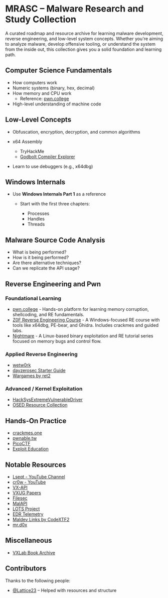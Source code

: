 # MRASC – Malware Research and Study Collection
A curated roadmap and resource archive for learning malware development, reverse engineering, and low-level system concepts. Whether you're aiming to analyze malware, develop offensive tooling, or understand the system from the inside out, this collection gives you a solid foundation and learning path.

## Computer Science Fundamentals
* How computers work
* Numeric systems (binary, hex, decimal)
* How memory and CPU work
  * Reference: [pwn.college](https://pwn.college/)
* High-level understanding of machine code

## Low-Level Concepts
* Obfuscation, encryption, decryption, and common algorithms
* x64 Assembly

  * TryHackMe
  * [Godbolt Compiler Explorer](https://godbolt.org/)
* Learn to use debuggers (e.g., x64dbg)

## Windows Internals
* Use **Windows Internals Part 1** as a reference
  * Start with the first three chapters:

    * Processes
    * Handles
    * Threads

## Malware Source Code Analysis
* What is being performed?
* How is it being performed?
* Are there alternative techniques?
* Can we replicate the API usage?

## Reverse Engineering and Pwn
### Foundational Learning
* [pwn.college](https://pwn.college/) - Hands-on platform for learning memory corruption, shellcoding, and RE fundamentals.
* [Z0F Reverse Engineering Course](https://www.debugxp.com/posts/RECourse/) - A Windows-focused RE course with tools like x64dbg, PE-bear, and Ghidra. Includes crackmes and guided labs.
* [Nightmare](https://guyinatuxedo.github.io/00-intro/index.html) - A Linux-based binary exploitation and RE tutorial series focused on memory bugs and control flow.

### Applied Reverse Engineering
* [wetw0rk](https://wetw0rk.github.io/)
* [dayzerosec Starter Guide](https://dayzerosec.com/blog/2024/07/11/getting-started-2024.html)
* [Wargames by ret2](https://wargames.ret2.systems/)

### Advanced / Kernel Exploitation
* [HackSysExtremeVulnerableDriver](https://github.com/hacksysteam/HackSysExtremeVulnerableDriver)
* [OSED Resource Collection](https://github.com/nop-tech/OSED/tree/main)

## Hands-On Practice
* [crackmes.one](https://crackmes.one/)
* [pwnable.tw](https://pwnable.tw/challenge/)
* [PicoCTF](https://picoctf.org/)
* [Exploit Education](https://exploit.education/)

## Notable Resources
* [Lseqt - YouTube Channel](https://www.youtube.com/@Lsecqt)
* [cr0w - YouTube](https://www.youtube.com/@crr0ww)
* [VX-API](https://github.com/vxunderground/VX-API)
* [VXUG Papers](https://github.com/vxunderground/VXUG-Papers)
* [Filesec](https://filesec.io/)
* [MalAPI](https://malapi.io/)
* [LOTS Project](https://lots-project.com/)
* [EDR Telemetry](https://www.edr-telemetry.com/)
* [Maldev Links by CodeXTF2](https://github.com/CodeXTF2/maldev-links)
* [mr.d0x](https://mrd0x.com/)

## Miscellaneous
* [VXLab Book Archive](https://github.com/vxlabinfo/lib/tree/master)

## Contributors
Thanks to the following people:
- [@Lattice23](https://github.com/Lattice23) – Helped with resources and structure



